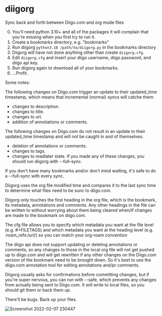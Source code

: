 # diigorg
Sync back and forth between Diigo.com and org mode files

0. You'll need python 3.10+ and all of the packages it will complain that you're missing when you first try to run it.
1. Create a bookmarks directory, e.g. "bookmarks"
2. Run diigorg `python3.10 /path/to/diigorg.py` in the bookmarks directory
3. Diigorg will have not done anything other than create `diigorg.cfg`.
4. Edit `diigorg.cfg` and insert your diigo username, diigo password, and diigo api key.
5. Run diigorg again to download all of your bookmarks.
6. ...Profit.

Some notes:

The following changes on Diigo.com trigger an update to their updated_time timestamp, which means that incremental (normal) syncs will catche them:
- changes to description.
- changes to title.
- changes to url.
- addition of annotiations or comments.

The following changes on Diigo.com do not result in an update to their updated_time timestamp and will not be caught in and of themselves:
- deletion of annotations or comments.
- changes to tags.
- changes to readlater state.
If you made any of these changes, you should run diigorg with --full-sync.

If you don't have many bookmarks and/or don't mind waiting, it's safe to do a --full-sync with every sync.

Diigorg uses the org file modified time and compares it to the last sync time to determine what files need to be sunc to diigo.com.

Diigorg only touches the first heading in the org file, which is the bookmark, its metadata, annotations and comments. 
Any other headings in the file can be written to without worrying about them being cleared when/if changes are made to the bookmark on diigo.com.

The cfg file allows you to specify which metadata you want at the file level (e.g. #+FILETAGS) and which metadata you want at the heading level (e.g. :roam_refs:/url/) so you can match your org-roam convention

The diigo api does not support updating or deleting annotations or comments, so any changes to those in the local org file will not get pushed up to diigo.com and will get rewritten if any other changes on the Diigo.com version of the bookmark need to be brought down. So it's best to use the diigo.com annotation tool for editing annotations and/pr comments.


Diigorg usually asks for confirmations before committing changes, but if you're super nervous, you can run with --safe, which prevents any changes from actually being sent to Diigo.com. It will write to local files, so you should git them or back them up.

There'll be bugs. Back up your files.

![Screenshot 2022-02-07 230447](https://user-images.githubusercontent.com/1166577/152935455-cc69c736-c3ab-487f-8c70-214b35d4ba39.png)

